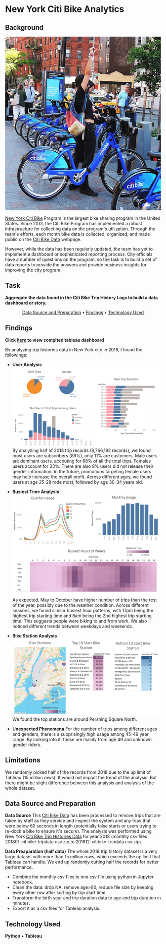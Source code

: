 # New York Citi Bike Analytics

## Background

![Citi-Bikes](Images/citi-bike-station-bikes.jpg)

[New York Citi Bike](https://en.wikipedia.org/wiki/Citi_Bike) Program is the largest bike sharing program in the United States. Since 2013, the Citi Bike Program has implemented a robust infrastructure for collecting data on the program's utilization. Through the team's efforts, each month bike data is collected, organized, and made public on the [Citi Bike Data](https://www.citibikenyc.com/system-data) webpage.

However, while the data has been regularly updated, the team has yet to implement a dashboard or sophisticated reporting process. City officials have a number of questions on the program, so the task is to build a set of data reports to provide the answers and provide business insights for improving the city program. 

## Task

**Aggregate the data found in the Citi Bike Trip History Logs to build a data dashboard or story.**

<p align="center">
  <a href="#data-source-and-preparation">Data Source and Preparation</a> •
  <a href="#findings">Findings</a> •
  <a href="#technology-Used">Technology Used</a>
</p>

## Findings

**Click [here](https://public.tableau.com/profile/lei6868#!/vizhome/citibike_2018_half/Story1) to view complted tableau dashboard**

By analyzing trip histories data in New York city in 2018, I found the followings: 

* **User Analysis**
![user analysis](Images/dashboard1-user-analysis.png)
By analyzing half of 2018 trip records (8,766,192 records), we found most users are subscribers (89%), only 11% are customers. Male users are dominant users, accouting for 68% of all the total trips. Females users account for 23%. There are also 8% users did not release their gender information. In the future, promotions targeting female users may help increase the overall profit. Across different ages, we found users at age 25-29 rode most, followed by age 30-34 years old. 

* **Busiest Time Analysis** 
![time analysis](Images/dashboard2-time-analysis.png)
As expected, May to October have higher number of trips than the rest of the year, possibly due to the weather condition. Across different seasons, we found similar busiest hour patterns, with 17pm being the highest trip starting time and 8am being the 2nd highest trip starting time. This suggests people were biking to and from work. We also noticed different trends between weekdays and weekends. 

* **Bike Station Analysis** 
![location analysis](Images/dashboard3-location-analysis.png)
We found the top stations are around Pershing Square North. 

* **Unexpected Phenomena** 
For the number of trips among different ages and genders, there is a supprisingly high usage among 45-49 year range. By looking into it, those are mainly from age 49 and unknown gender riders. 

## Limitations
We randomly picked half of the records from 2018 due to the up limit of Tableau (15 million rows). It would not impact the trend of the analysis. But there might be slight difference between this analysis and analysis of the whole dataset.

## Data Source and Preparation

**Data Source**
This [Citi Bike Data](https://www.citibikenyc.com/system-data) has been processed to remove trips that are taken by staff as they service and inspect the system and any trips that were below 60 seconds in length 
(potentially false starts or users trying to re-dock a bike to ensure it's secure). The analysis was performed using New York [Citi Bike Trip Histories Data](https://s3.amazonaws.com/tripdata/index.html) for year 2018 (monthly csv files 201801-citibike-tripdata.csv.zip to 201812-citibike-tripdata.csv.zip).

**Data Preaparation (half data)**
The whole 2018 trip history dataset is a very large dataset with more than 15 million rows, which exceeds the up limit that Tableau can handle. We end up randomly cutting half the records for better performance.
* Combine the monthly csv files to one csv file using python in Jupyter notebook.
* Clean the data: drop NA, remove age>90, reduce file size by keeping every other row after sorting by trip start time.
* Transform the birth year and trip duration data to age and trip duration in minutes.
* Export it as a csv files for Tableau analysis.

## Technology Used
**Python** •
**Tableau** 








